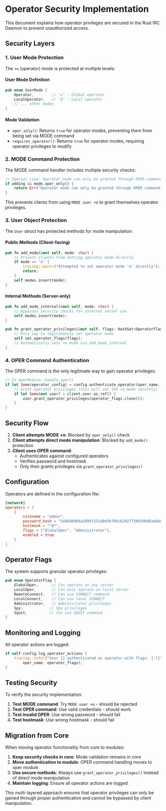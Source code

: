 # Operator Security Implementation

This document explains how operator privileges are secured in the Rust IRC Daemon to prevent unauthorized access.

## Security Layers

### 1. User Mode Protection

The `+o` (operator) mode is protected at multiple levels:

#### User Mode Definition
```rust
pub enum UserMode {
    Operator,        // 'o' - Global operator
    LocalOperator,   // 'O' - Local operator
    // ... other modes
}
```

#### Mode Validation
- `oper_only()`: Returns `true` for operator modes, preventing them from being set via MODE command
- `requires_operator()`: Returns `true` for operator modes, requiring operator privileges to modify

### 2. MODE Command Protection

The MODE command handler includes multiple security checks:

```rust
// Special case: Operator mode can only be granted through OPER command
if adding && mode.oper_only() {
    return Err("Operator mode can only be granted through OPER command".into());
}
```

This prevents clients from using `MODE user +o` to grant themselves operator privileges.

### 3. User Object Protection

The `User` struct has protected methods for mode manipulation:

#### Public Methods (Client-facing)
```rust
pub fn add_mode(&mut self, mode: char) {
    // Prevent clients from setting operator mode directly
    if mode == 'o' {
        tracing::warn!("Attempted to set operator mode 'o' directly");
        return;
    }
    self.modes.insert(mode);
}
```

#### Internal Methods (Server-only)
```rust
pub fn add_mode_internal(&mut self, mode: char) {
    // Bypasses security checks for internal server use
    self.modes.insert(mode);
}

pub fn grant_operator_privileges(&mut self, flags: HashSet<OperatorFlag>) {
    // Only way to legitimately set operator mode
    self.set_operator_flags(flags);
    // Automatically sets +o mode via add_mode_internal
}
```

### 4. OPER Command Authentication

The OPER command is the only legitimate way to gain operator privileges:

```rust
// In OperModule::handle_oper()
if let Some(operator_config) = config.authenticate_operator(oper_name, password, user, host) {
    // Grant operator privileges (this will set the +o mode securely)
    if let Some(mut user) = client.user.as_ref() {
        user.grant_operator_privileges(operator_flags.clone());
    }
}
```

## Security Flow

1. **Client attempts MODE +o**: Blocked by `oper_only()` check
2. **Client attempts direct mode manipulation**: Blocked by `add_mode()` protection
3. **Client uses OPER command**: 
   - Authenticates against configured operators
   - Verifies password and hostmask
   - Only then grants privileges via `grant_operator_privileges()`

## Configuration

Operators are defined in the configuration file:

```toml
[network]
operators = [
    { 
        nickname = "admin", 
        password_hash = "5e884898da28047151d0e56f8dc6292773603d0d6aabbdd62a11ef721d1542d8", 
        hostmask = "*@*", 
        flags = ["GlobalOper", "Administrator"], 
        enabled = true 
    }
]
```

## Operator Flags

The system supports granular operator privileges:

```rust
pub enum OperatorFlag {
    GlobalOper,      // Can operate on any server
    LocalOper,       // Can only operate on local server
    RemoteConnect,   // Can use CONNECT command
    LocalConnect,    // Can use local CONNECT
    Administrator,   // Administrator privileges
    Spy,            // Spy privileges
    Squit,          // Can use SQUIT command
}
```

## Monitoring and Logging

All operator actions are logged:

```rust
if self.config.log_operator_actions {
    tracing::info!("User {} authenticated as operator with flags: {:?}", 
        oper_name, operator_flags);
}
```

## Testing Security

To verify the security implementation:

1. **Test MODE command**: Try `MODE user +o` - should be rejected
2. **Test OPER command**: Use valid credentials - should work
3. **Test invalid OPER**: Use wrong password - should fail
4. **Test hostmask**: Use wrong hostmask - should fail

## Migration from Core

When moving operator functionality from core to modules:

1. **Keep security checks in core**: Mode validation remains in core
2. **Move authentication to module**: OPER command handling moves to oper module
3. **Use secure methods**: Always use `grant_operator_privileges()` instead of direct mode manipulation
4. **Maintain logging**: Ensure all operator actions are logged

This multi-layered approach ensures that operator privileges can only be gained through proper authentication and cannot be bypassed by client manipulation.
